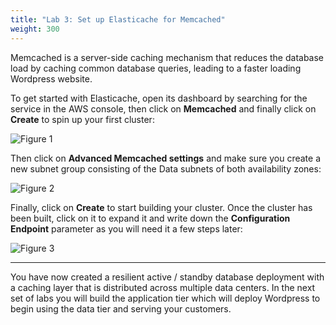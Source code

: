 ```yaml
---
title: "Lab 3: Set up Elasticache for Memcached"
weight: 300
---
```


Memcached is a server-side caching mechanism that reduces the database load by caching common database queries, leading to a faster loading Wordpress website.

To get started with Elasticache, open its dashboard by searching for the service in the AWS console, then click on **Memcached** and finally click on **Create** to spin up your first cluster:

![Figure 1](/images/ec1.png)

Then click on **Advanced Memcached settings** and make sure you create a new subnet group consisting of the Data subnets of both availability zones:

![Figure 2](/images/ec2.png)

Finally, click on **Create** to start building your cluster. Once the cluster has been built, click on it to expand it and write down the **Configuration Endpoint** parameter as you will need it a few steps later:

![Figure 3](/images/ec3.png)

---

You have now created a resilient active / standby database deployment with a caching layer that is distributed across multiple data centers.  In the next set of labs you will build the application tier which will deploy Wordpress to begin using the data tier and serving your customers.
